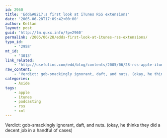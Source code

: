 ```yaml
---
id: 2960
title: 'Edd&#8217;s first look at iTunes RSS extensions'
date: '2005-06-28T17:09:42+00:00'
author: Kellan
layout: post
guid: 'http://lm.quxx.info/?p=2960'
permalink: /2005/06/28/edds-first-look-at-itunes-rss-extensions/
typo_id:
    - '2958'
mt_id:
    - '3013'
link_related:
    - 'http://usefulinc.com/edd/blog/contents/2005/06/28-rss-apple-itunes/read'
raw_content:
    - 'Verdict: gob-smackingly ignorant, daft, and nuts. (okay, he thinks they did a decent job in a handful of cases)'
categories:
    - Aside
tags:
    - apple
    - itunes
    - podcasting
    - rss
    - xml
---
```


Verdict: gob-smackingly ignorant, daft, and nuts. (okay, he thinks they did a decent job in a handful of cases)